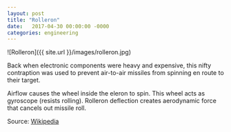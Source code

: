 ```yaml
---
layout: post
title: "Rolleron"
date:   2017-04-30 00:00:00 -0000
categories: engineering
---
```


![Rolleron]({{ site.url }}/images/rolleron.jpg)

Back when electronic components were heavy and expensive, this nifty contraption was used to prevent air-to-air missiles from spinning en route to their target.

Airflow causes the wheel inside the eleron to spin. This wheel acts as gyroscope (resists rolling). 
Rolleron deflection creates aerodynamic force that cancels out missile roll.

Source: [Wikipedia](https://en.wikipedia.org/wiki/Rolleron)
